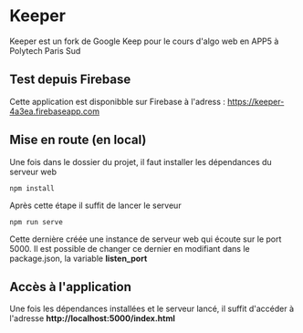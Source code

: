 # Keeper
Keeper est un fork de Google Keep pour le cours d'algo web en APP5 à Polytech Paris Sud

## Test depuis Firebase
Cette application est disponibble sur Firebase à l'adress :
https://keeper-4a3ea.firebaseapp.com

## Mise en route (en local)
Une fois dans le dossier du projet, il faut installer les dépendances du serveur web 
```
npm install
```

Après cette étape il suffit de lancer le serveur
```
npm run serve
```
Cette dernière créée une instance de serveur web qui écoute sur le port 5000. Il est possible de changer ce dernier en modifiant dans le package.json, la variable **listen_port**

## Accès à l'application
Une fois les dépendances installées et le serveur lancé, il suffit d'accéder à l'adresse **http://localhost:5000/index.html**